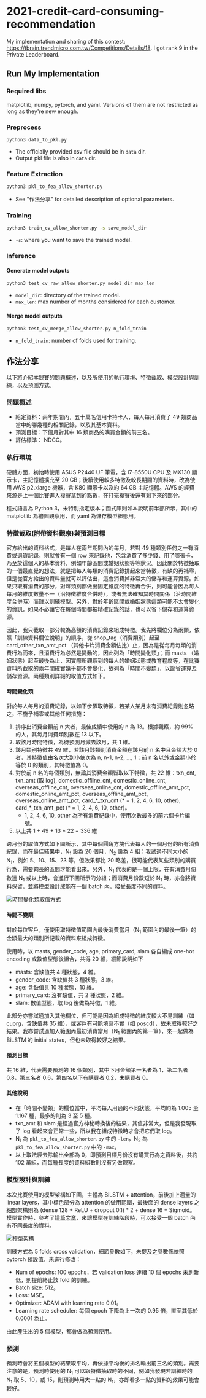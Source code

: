# 2021-credit-card-consuming-recommendation

My implementation and sharing of this contest: https://tbrain.trendmicro.com.tw/Competitions/Details/18. I got rank 9 in the Private Leaderboard.

## Run My Implementation

### Required libs

matplotlib, numpy, pytorch, and yaml. Versions of them are not restricted as long as they're new enough.

### Preprocess
```bash
python3 data_to_pkl.py
```
* The officially provided csv file should be in `data` dir.
* Output pkl file is also in `data` dir.

### Feature Extraction
```bash
python3 pkl_to_fea_allow_shorter.py
```
* See "作法分享" for detailed description of optional parameters.

### Training
```bash
python3 train_cv_allow_shorter.py -s save_model_dir
```
* `-s`: where you want to save the trained model.

### Inference

#### Generate model outputs
```bash
python3 test_cv_raw_allow_shorter.py model_dir max_len
```
* `model_dir`: directory of the trained model.
* `max_len`: max number of months considered for each customer.

#### Merge model outputs
```bash
python3 test_cv_merge_allow_shorter.py n_fold_train
```
* `n_fold_train`: number of folds used for training.

## 作法分享

以下將介紹本競賽的問題概述，以及所使用的執行環境、特徵截取、模型設計與訓練，以及預測方式。

### 問題概述

* 給定資料：兩年期間內，五十萬名信用卡持卡人，每人每月消費了 49 類商品當中的哪幾種的相關記錄，以及其基本資料。
* 預測目標：下個月對其中 16 類商品的購買金額的前三名。
* 評估標準： NDCG。

### 執行環境

硬體方面，初始時使用 ASUS P2440 UF 筆電，含 i7-8550U CPU 及 MX130 顯示卡，主記憶體擴充至 20 GB；後續使用較多特徵及較長期間的資料時，改為使用 AWS p2.xlarge 機器，含 K80 顯示卡以及約 64 GB 主記憶體。AWS 的經費來源是[上一個比賽](https://tbrain.trendmicro.com.tw/Competitions/Details/15)進入複賽拿到的點數，在打完複賽後還有剩下來的部分。

程式語言為 Python 3，未特別指定版本；函式庫則如本說明前半部所示，其中的 matplotlib 為繪圖觀察用，而 yaml 為儲存模型組態用。

### 特徵截取(附帶資料觀察)與預測目標

官方給出的資料格式，是每人在兩年期間內的每月，若對 49 種類別任何之一有消費或退貨記錄，則就會有一個 row 來記錄他，包含消費了多少錢、用了哪張卡，乃至於這個人的基本資料，例如年齡區間或婚姻狀態等等狀況。因此關於特徵抽取的一個最直覺的想法，就是把每人每類的消費記錄排起來當特徵，有缺的再補零，但是從官方給出的資料量就可以評估出，這會消費掉非常大的儲存和運算資源。如果只取有消費的部分，對每類別都做出固定維度的特徵再合併，則可能會因為每人每月的維度數量不一（沿特徵維度合併時），或者無法確知其時間關係（沿時間維度合併時）而難以訓練模型。另外，對於年齡區間或婚姻狀態這類可能不太會變化的資訊，如果不必讓它在每個時間都被精確記錄的話，也可以省下儲存和運算資源。

因此，我只截取一部分較為高額的消費記錄來組成特徵。我先將欄位分為兩類，依照「訓練資料欄位說明」的順序，從 shop_tag（消費類別）起至 card_other_txn_amt_pct （其他卡片消費金額佔比）止，因為是從每月每類的消費行為而來，且消費行為必然是變動的，因此列為「時間變化類」；而 masts （婚姻狀態）起至最後為止，因實際所觀察到的每人的婚姻狀態或教育程度等，在比賽資料所截取的兩年間確實幾乎都不會變化，故列為「時間不變類」，以節省運算及儲存資源。兩種類別詳細的取值方式如下。

#### 時間變化類

對於每人每月的消費紀錄，以如下步驟取特徵，若某人某月未有消費紀錄則忽略之，不施予補零或其他任何措施：
1. 排序出消費金額前 n 大者，最佳成績中使用的 n 為 13。根據觀察，約 99% 的人，其每月消費類別數在 13 以下。
2. 取該月時間特徵，為待預測月減去該月，共 1 維。
3. 該月類別特徵共 49 維，若該月該類別消費金額在該月前 n 名中且金額大於 0 者，其特徵值由名次大到小依次為 n, n-1, n-2, …, 1；前 n 名以外或金額小於等於 0 的類別，其特徵值為 0。
4. 對於前 n 名的每個類別，無論其消費金額皆取以下特徵，共 22 維：txn\_cnt, txn\_amt (取 log), domestic\_offline\_cnt, domestic\_online\_cnt, overseas\_offline\_cnt, overseas\_online\_cnt, domestic\_offline\_amt\_pct, domestic\_online\_amt\_pct, overseas\_offline\_amt\_pct, overseas\_online\_amt\_pct, card\_\*\_txn\_cnt (* = 1, 2, 4, 6, 10, other), card\_\*\_txn\_amt\_pct (\* = 1, 2, 4, 6, 10, other)。
   * 1, 2, 4, 6, 10, other 為所有消費紀錄中，使用次數最多的前六個卡片編號。
5. 以上共 1 + 49 + 13 \* 22 = 336 維

跨月份的取值方式如下圖所示，其中每個圓角方塊代表每人的一個月份的所有消費紀錄，而在最佳結果中，N<sub>1</sub> 設為 20 個月，N<sub>2</sub> 設為 4 組；我試過不同大小的 N<sub>1</sub>，例如 5、10、15、23 等，但效果都比 20 略差，很可能代表某些類別的購買行為，需要夠長的區間才能看出來。另外，N<sub>1</sub> 代表的是一個上限，在有消費月份數達 N<sub>1</sub> 或以上時，會進行下圖所示的分組；而消費月份數短於 N<sub>1</sub> 時，亦會將資料保留，並將模型設計成能在一個 batch 內，接受長度不同的資料。

![時間變化類取值方式](images/fea_ext.png "時間變化類取值方式")

#### 時間不變類

對於每位客戶，僅使用取特徵值範圍內最後消費當月（N<sub>1</sub> 範圍內的最後一筆）的金額最大的類別所記載的資料來組成特徵。

使用時，以 masts, gender_code, age, primary_card, slam 各自編成 one-hot encoding 或數值型態後組合，共得 20 維，細節說明如下
* masts: 含缺值共 4 種狀態，4 維。
* gender\_code: 含缺值共 3 種狀態，3 維。
* age: 含缺值共 10 種狀態，10 維。
* primary\_card: 沒有缺值，共 2 種狀態，2 維。
* slam: 數值型態，取 log 後做為特徵，1 維。

此部分亦嘗試過加入其他欄位，但可能是因為組成特徵的維度較大不易訓練（如 cuorg，含缺值共 35 維），或客戶有可能填寫不實（如 poscd），故未取得較好之結果。我亦嘗試過加入範圍內最初消費當月（N<sub>1</sub> 範圍內的第一筆），來一起做為 BiLSTM 的 initial states，但也未取得較好之結果。

#### 預測目標

共 16 維，代表需要預測的 16 個類別，其中下月金額第一名者為 1，第二名者 0.8，第三名者 0.6，第四名以下有購買者 0.2，未購買者 0。

#### 其他說明

* 在「時間不變類」的欄位當中，平均每人用過的不同狀態，平均約為 1.005 至 1.167 種，最多的則為 3 至 5 種。
* txn\_amt 和 slam 是經過官方神秘轉換後的結果，其值非常大，但是我發現取了 log 看起來會正常一些，所以我在組成特徵時才會把它們取 log。
* N<sub>1</sub> 為 `pkl_to_fea_allow_shorter.py` 中的 `-len`，N<sub>2</sub> 為 `pkl_to_fea_allow_shorter.py` 中的 `-max`。
* 以上取法經去除輸出全部為 0，即預測目標月份沒有購買行為之資料後，共約 102 萬組，而每種長度的資料組數則沒有另做觀察。

### 模型設計與訓練

本次比賽使用的模型架構如下圖，主體為 BiLSTM + attention，前後加上適量的 linear layers，其中標色部分為 attention 的做用範圍，最後面的 dense layers 之細部架構則為 (dense 128 + ReLU + dropout 0.1) * 2 + dense 16 + Sigmoid。模型實作時，參考了[這篇文章](https://meetonfriday.com/posts/4d6a906a/)，來讓模型在訓練階段時，可以接受一個 batch 內有不同長度的資料。

![模型架構](images/model_archi.png "模型架構")

訓練方式為 5 folds cross validation，細節參數如下，未提及之參數係依照 pytorch 預設值，未進行修改：
* Num of epochs: 100 epochs，若 validation loss 連續 10 個 epochs 未創新低，則提前終止該 fold 的訓練。
* Batch size: 512。
* Loss: MSE。
* Optimizer: ADAM with learning rate 0.01。
* Learning rate scheduler: 每個 epoch 下降為上一次的 0.95 倍，直至其低於 0.0001 為止。

由此產生出的 5 個模型，都會做為預測使用。

### 預測

預測時會將五個模型的結果取平均，再依據平均後的排名輸出前三名的類別。需要注意的是，預測時使用的 N<sub>1</sub> 可以跟特徵抽取時的不同，例如我發現若訓練時的 N<sub>1</sub> 取 5、10，或 15，則預測時用大一點的 N<sub>1</sub>，亦即看多一點的資料的效果可能會較好。
